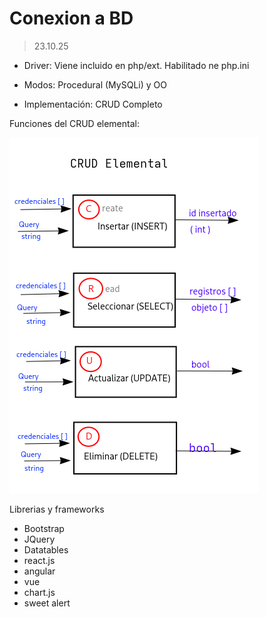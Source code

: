 # Conexion a BD

> 23.10.25

- Driver: Viene incluido en php/ext. Habilitado ne php.ini

- Modos: Procedural (MySQLi) y OO

- Implementación: CRUD Completo

Funciones del CRUD elemental:

![CRUD elemental](./crud_elemental.jpg)

Librerias y frameworks

- Bootstrap
- JQuery
- Datatables
- react.js
- angular
- vue
- chart.js
- sweet alert

